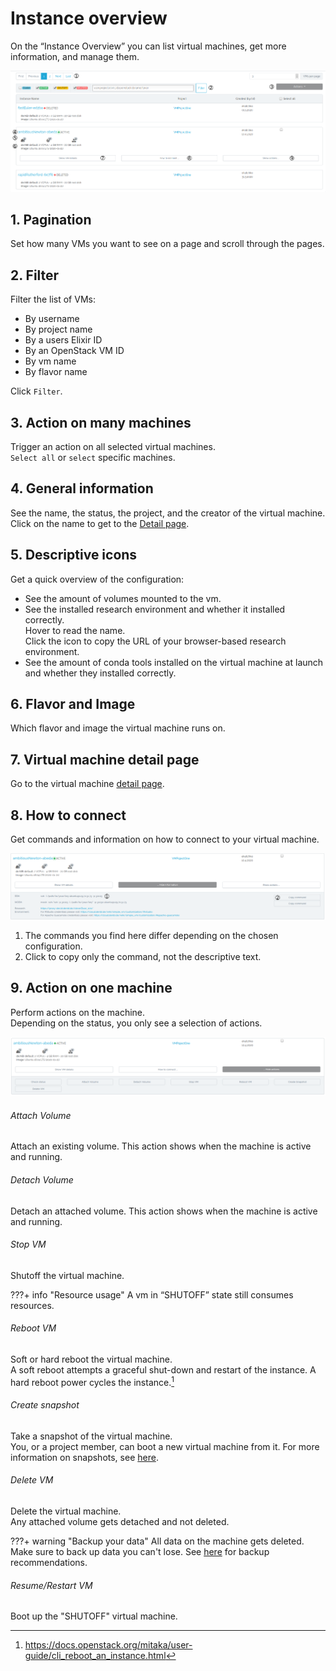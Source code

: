# Instance overview

On the “Instance Overview” you can list virtual machines, get more information, and manage them.

![layout](./img/instance_overview/instance_overview_general.png)

## 1. Pagination

Set how many VMs you want to see on a page and scroll through the pages.

## 2. Filter

Filter the list of VMs:

- By username
- By project name
- By a users Elixir ID
- By an OpenStack VM ID
- By vm name
- By flavor name

Click `Filter`.

## 3. Action on many machines

Trigger an action on all selected virtual machines.<br>
`Select all` or `select` specific machines.

## 4. General information

See the name, the status, the project, and the creator of the virtual machine.<br>
Click on the name to get to the [Detail page](instance_detail.md).
## 5. Descriptive icons

Get a quick overview of the configuration:  

* See the amount of volumes mounted to the vm.
* See the installed research environment and whether it installed correctly.<br>
  Hover to read the name.<br>
  Click the icon to copy the URL of your browser-based research environment.
* See the amount of conda tools installed on the virtual machine at launch and whether they installed correctly.

## 6. Flavor and Image

Which flavor and image the virtual machine runs on.

## 7. Virtual machine detail page

Go to the virtual machine [detail page](instance_detail.md).

## 8. How to connect

Get commands and information on how to connect to your virtual machine.

![htc](./img/instance_overview/instance_overview_htc.png)  

1. The commands you find here differ depending on the chosen configuration.  
2. Click to copy only the command, not the descriptive text.

## 9. Action on one machine

Perform actions on the machine.<br>
Depending on the status, you only see a selection of actions.

![actions](./img/instance_overview/instance_overview_actions.png)  

###### Attach Volume

Attach an existing volume. This action shows when the machine is active and running.

###### Detach Volume

Detach an attached volume. This action shows when the machine is active and running.

###### Stop VM

Shutoff the virtual machine.

???+ info "Resource usage"
    A vm in “SHUTOFF” state still consumes resources.

###### Reboot VM

Soft or hard reboot the virtual machine.<br>
A soft reboot attempts a graceful shut-down and restart of the instance. 
A hard reboot power cycles the instance.[^1]  

###### Create snapshot

Take a snapshot of the virtual machine.<br>
You, or a project member, can boot a new virtual machine from it. 
For more information on snapshots, see [here](./snapshots.md).

###### Delete VM

Delete the virtual machine.<br>
Any attached volume gets detached and not deleted.

???+ warning "Backup your data"
    All data on the machine gets deleted. Make sure to back up data you can't lose. 
    See [here](backup.md) for backup recommendations.

###### Resume/Restart VM

Boot up the "SHUTOFF" virtual machine.

[^1]: https://docs.openstack.org/mitaka/user-guide/cli_reboot_an_instance.html
